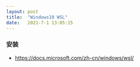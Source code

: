```yaml
---
layout: post
title:  "Windows10 WSL"
date:   2021-7-1 13:05:15
---
```


### 安装
-  https://docs.microsoft.com/zh-cn/windows/wsl/